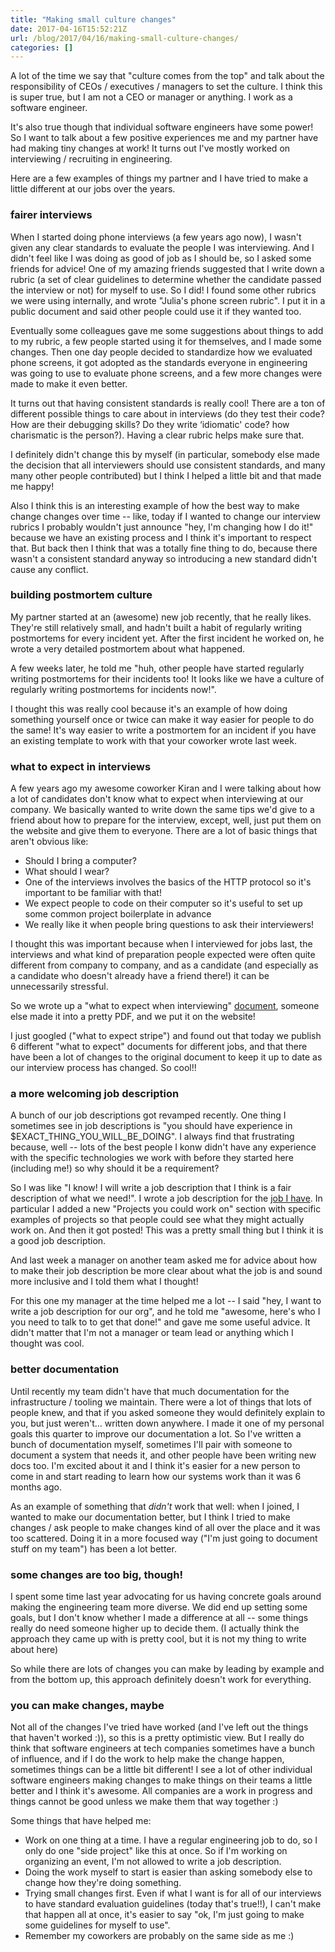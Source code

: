 ```yaml
---
title: "Making small culture changes"
date: 2017-04-16T15:52:21Z
url: /blog/2017/04/16/making-small-culture-changes/
categories: []
---
```


A lot of the time we say that "culture comes from the top" and talk about the
responsibility of CEOs / executives / managers to set the culture. I think this
is super true, but I am not a CEO or manager or anything. I work as a software
engineer.

It's also true though that individual software engineers have some power! So I
want to talk about a few positive experiences me and my partner have had making
tiny changes at work! It turns out I've mostly worked on interviewing /
recruiting in engineering.

Here are a few examples of things my partner and I have tried to make a little
different at our jobs over the years.

### fairer interviews

When I started doing phone interviews (a few years ago now), I wasn't given any
clear standards to evaluate the people I was interviewing. And I didn't feel
like I was doing as good of job as I should be, so I asked some friends for
advice! One of my amazing friends suggested that I write down a rubric (a set
of clear guidelines to determine whether the candidate passed the interview or
not) for myself to use. So I did! I found some other rubrics we were using
internally, and wrote "Julia's phone screen rubric". I put it in a public
document and said other people could use it if they wanted too.

Eventually some colleagues gave me some suggestions about things to add to my
rubric, a few people started using it for themselves, and I made some changes.
Then one day people decided to standardize how we evaluated phone screens, it
got adopted as the standards everyone in engineering was going to use to
evaluate phone screens, and a few more changes were made to make it even
better. 

It turns out that having consistent standards is really cool! There are a ton
of different possible things to care about in interviews (do they test their
code? How are their debugging skills? Do they write ‘idiomatic' code? how
charismatic is the person?). Having a clear rubric helps make sure that.

I definitely didn't change this by myself (in particular, somebody else made
the decision that all interviewers should use consistent standards, and many
many other people contributed) but I think I helped a little bit and that made
me happy!

Also I think this is an interesting example of how the best way to make change
changes over time -- like, today if I wanted to change our interview rubrics I
probably wouldn't just announce "hey, I'm changing how I do it!" because we
have an existing process and I think it's important to respect that. But back
then I think that was a totally fine thing to do, because there wasn't a
consistent standard anyway so introducing a new standard didn't cause any
conflict.

### building postmortem culture

My partner started at an (awesome) new job recently, that he really likes.
They're still relatively small, and hadn't built a habit of regularly writing
postmortems for every incident yet. After the first incident he worked on, he
wrote a very detailed postmortem about what happened.

A few weeks later, he told me "huh, other people have started regularly writing
postmortems for their incidents too! It looks like we have a culture of
regularly writing postmortems for incidents now!".

I thought this was really cool because it's an example of how doing something
yourself once or twice can make it way easier for people to do the same! It's
way easier to write a postmortem for an incident if you have an existing
template to work with that your coworker wrote last week.

### what to expect in interviews

A few years ago my awesome coworker Kiran and I were talking about how a lot of candidates don't know what to expect when interviewing at our company. We basically wanted to write down the same tips we'd give to a friend about how to prepare for the interview, except, well, just put them on the website and give them to everyone. There are a lot of basic things that aren't obvious like:

* Should I bring a computer?
* What should I wear?
* One of the interviews involves the basics of the HTTP protocol so it's important to be familiar with that!
* We expect people to code on their computer so it's useful to set up some common project boilerplate in advance
* We really like it when people bring questions to ask their interviewers!

I thought this was important because when I interviewed for jobs last, the
interviews and what kind of preparation people expected were often quite
different from company to company, and as a candidate (and especially as a
candidate who doesn't already have a friend there!) it can be unnecessarily
stressful.

So we wrote up a "what to expect when interviewing"
[document](https://stripe.com/jobs/engineering-onsite.pdf), someone else made
it into a pretty PDF, and we put it on the website! 

I just googled ("what to expect stripe") and found out that today we publish 6
different "what to expect" documents for different jobs, and that there have
been a lot of changes to the original document to keep it up to date as our
interview process has changed. So cool!!

### a more welcoming job description

A bunch of our job descriptions got revamped recently. One thing I sometimes
see in job descriptions is "you should have experience in
$EXACT_THING_YOU_WILL_BE_DOING". I always find that frustrating because, well
-- lots of the best people I konw didn't have any experience with the specific
technologies we work with before they started here (including me!) so why
should it be a requirement?

So I was like "I know! I will write a job description that I think is a
fair description of what we need!". I wrote a job description for the [job I have](https://stripe.com/jobs/positions/infrastructure-engineer). In
particular I added a new "Projects you could work on" section with specific
examples of projects so that people could see what they might actually work on.
And then it got posted! This was a pretty small thing but I think it is a good
job description.

And last week a manager on another team asked me for advice about how to make
their job description be more clear about what the job is and sound more
inclusive and I told them what I thought!

For this one my manager at the time helped me a lot -- I said "hey, I want to
write a job description for our org", and he told me "awesome, here's who I you
need to talk to to get that done!" and gave me some useful advice. It didn't
matter that I'm not a manager or team lead or anything which I thought was
cool.

### better documentation

Until recently my team didn't have that much documentation for the infrastructure /
tooling we maintain. There were a lot of things that lots of people knew, and
that if you asked someone they would definitely explain to you, but just
weren't… written down anywhere. I made it one of my personal goals this quarter
to improve our documentation a lot. So I've written a bunch of documentation
myself, sometimes I'll pair with someone to document a system that needs
it, and other people have been writing new docs too. I'm excited about it and I
think it's easier for a new person to come in and start reading to learn how
our systems work than it was 6 months ago.

As an example of something that _didn't_ work that well: when I joined, I
wanted to make our documentation better, but I think I tried to make changes / ask people to make changes
kind of all over the place and it was too scattered. Doing it in a more focused
way ("I'm just going to document stuff on my team") has been a lot better.


### some changes are too big, though!

I spent some time last year advocating for us having concrete goals around
making the engineering team more diverse. We did end up setting some goals, but
I don't know whether I made a difference at all -- some things really do need
someone higher up to decide them. (I actually think the approach they came up
with is pretty cool, but it is not my thing to write about here)

So while there are lots of changes you can make by leading by example and from
the bottom up, this approach definitely doesn't work for everything.

### you can make changes, maybe

Not all of the changes I've tried have worked (and I've left out the things that
haven't worked :)), so this is a pretty optimistic view. But I really do
think that software engineers at tech companies sometimes have a bunch of
influence, and if I do the work to help make the change happen, sometimes
things can be a little bit different! I see a lot of other individual software
engineers making changes to make things on their teams a little better and I
think it's awesome. All companies are a work in progress and things cannot be
good unless we make them that way together :)

Some things that have helped me:

* Work on one thing at a time. I have a regular engineering job to do, so I only do one "side project" like this at once. So if I'm working on organizing an event, I'm not allowed to write a job description.
* Doing the work myself to start is easier than asking somebody else to change how they're doing something.
* Trying small changes first. Even if what I want is for all of our interviews to have standard evaluation guidelines (today that's true!!), I can't make that happen all at once, it's easier to say "ok, I'm just going to make some guidelines for myself to use".
* Remember my coworkers are probably on the same side as me :)

